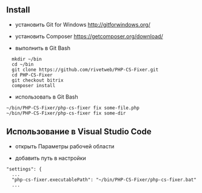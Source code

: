 
## Install

- установить Git for Windows http://gitforwindows.org/

- установить Composer https://getcomposer.org/download/

- выполнить в Git Bash
```
  mkdir ~/bin
  cd ~/bin
  git clone https://github.com/rivetweb/PHP-CS-Fixer.git
  cd PHP-CS-Fixer
  git checkout bitrix
  composer install
```

- использовать в Git Bash
```
~/bin/PHP-CS-Fixer/php-cs-fixer fix some-file.php
~/bin/PHP-CS-Fixer/php-cs-fixer fix some-dir
```

## Использование в Visual Studio Code

- открыть Параметры рабочей области

- добавить путь в настройки
```
"settings": {
  ...
  "php-cs-fixer.executablePath": "~/bin/PHP-CS-Fixer/php-cs-fixer.bat"
  ...
```
